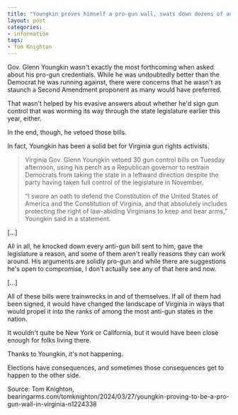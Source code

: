 ```yaml
---
title: "Youngkin proves himself a pro-gun wall, swats down dozens of anti-2A bills"
layout: post
categories:
- information
tags:
- Tom Knighton
---
```


Gov. Glenn Youngkin wasn't exactly the most forthcoming when asked about his pro-gun credentials. While he was undoubtedly better than the Democrat he was running against, there were concerns that he wasn't as staunch a Second Amendment proponent as many would have preferred.

That wasn't helped by his evasive answers about whether he'd sign gun control that was worming its way through the state legislature earlier this year, either.

In the end, though, he vetoed those bills.

In fact, Youngkin has been a solid bet for Virginia gun rights activists.

> Virginia Gov. Glenn Youngkin vetoed 30 gun control bills on Tuesday afternoon, using his perch as a Republican governor to restrain Democrats from taking the state in a leftward direction despite the party having taken full control of the legislature in November.
>
> “I swore an oath to defend the Constitution of the United States of America and the Constitution of Virginia, and that absolutely includes protecting the right of law-abiding Virginians to keep and bear arms,” Youngkin said in a statement.

\[...\]

All in all, he knocked down every anti-gun bill sent to him, gave the legislature a reason, and some of them aren't really reasons they can work around. His arguments are solidly pro-gun and while there are suggestions he's open to compromise, I don't actually see any of that here and now.

\[...\]

All of these bills were trainwrecks in and of themselves. If all of them had been signed, it would have changed the landscape of Virginia in ways that would propel it into the ranks of among the most anti-gun states in the nation.

It wouldn't quite be New York or California, but it would have been close enough for folks living there.

Thanks to Youngkin, it's not happening.

Elections have consequences, and sometimes those consequences get to happen to the other side.

Source: Tom Knighton, bearingarms.com/tomknighton/2024/03/27/youngkin-proving-to-be-a-pro-gun-wall-in-virginia-n1224338
